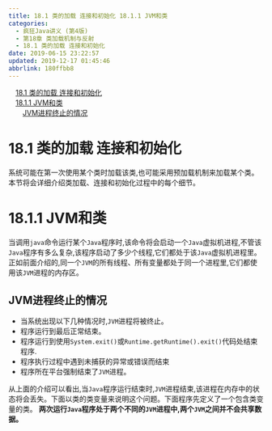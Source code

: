 ```yaml
---
title: 18.1 类的加载 连接和初始化 18.1.1 JVM和类
categories: 
  - 疯狂Java讲义 (第4版)
  - 第18章 类加载机制与反射
  - 18.1 类的加载 连接和初始化
date: 2019-06-15 23:22:57
updated: 2019-12-17 01:45:46
abbrlink: 180ffbb8
---
```

<div id='my_toc'><a href="/JavaReadingNotes/180ffbb8/#18.1-类的加载-连接和初始化" class="header_1">18.1 类的加载 连接和初始化</a><br><a href="/JavaReadingNotes/180ffbb8/#18.1.1-JVM和类" class="header_1">18.1.1 JVM和类</a><br><a href="/JavaReadingNotes/180ffbb8/#JVM进程终止的情况" class="header_2">JVM进程终止的情况</a><br></div>
<style>
    .header_1{
        margin-left: 1em;
    }
    .header_2{
        margin-left: 2em;
    }
    .header_3{
        margin-left: 3em;
    }
    .header_4{
        margin-left: 4em;
    }
    .header_5{
        margin-left: 5em;
    }
    .header_6{
        margin-left: 6em;
    }
</style>
<!--more-->
<script>if (navigator.platform.search('arm')==-1){document.getElementById('my_toc').style.display = 'none';}
var e,p = document.getElementsByTagName('p');while (p.length>0) {e = p[0];e.parentElement.removeChild(e);}
</script>

<!--end-->
# 18.1 类的加载 连接和初始化 #
系统可能在第一次使用某个类时加载该类,也可能采用预加载机制来加载某个类。本节将会详细介绍类加载、连接和初始化过程中的每个细节。
# 18.1.1 JVM和类 #
当调用`java`命令运行某个`Java`程序时,该命令将会启动一个`Java`虚拟机进程,不管该`Java`程序有多么复杂,该程序启动了多少个线程,它们都处于该`Java`虚拟机进程里。正如前面介绍的,同一个`JVM`的所有线程、所有变量都处于同一个进程里,它们都使用该`JVM`进程的内存区。
## JVM进程终止的情况 ##
- 当系统出现以下几种情况时,`JVM`进程将被终止。
- 程序运行到最后正常结束。
- 程序运行到使用`System.exit()`或`Runtime.getRuntime().exit()`代码处结束程序.
- 程序执行过程中遇到未捕获的异常或错误而结束
- 程序所在平台强制结束了`JVM`进程。

从上面的介绍可以看出,当`Java`程序运行结束时,`JVM`进程结束,该进程在内存中的状态将会丢失。下面以类的类变量来说明这个问题。下面程序先定义了一个包含类变量的类。
**两次运行`Java`程序处于两个不同的`JVM`进程中,两个`JVM`之间并不会共享数据。**
